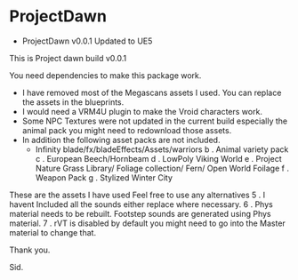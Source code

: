 # ProjectDawn
- ProjectDawn v0.0.1 Updated to UE5

This is Project dawn build v0.0.1 

You need dependencies to make this package work.

- I have removed most of the Megascans assets I used. You can replace the assets in the blueprints.
- I would need a VRM4U plugin to make the Vroid characters work. 
- Some NPC Textures were not updated in the current build especially the animal pack you might need to redownload those assets.
- In addition the following asset packs are not included.
    - Infinity blade/fx/bladeEffects/Assets/warriors
    b . Animal variety pack
    c . European Beech/Hornbeam
    d . LowPoly Viking World
    e . Project Nature Grass Library/ Foliage collection/ Fern/ Open World Foilage
    f . Weapon Pack
    g . Stylized Winter City

These are the assets I have used Feel free to use any alternatives
5 . I havent Included all the sounds either replace where necessary.
6 . Phys material needs to be rebuilt. Footstep sounds are generated using Phys material.
7 . rVT is disabled by default you might need to go into the Master material to change that.

Thank you.

Sid.
